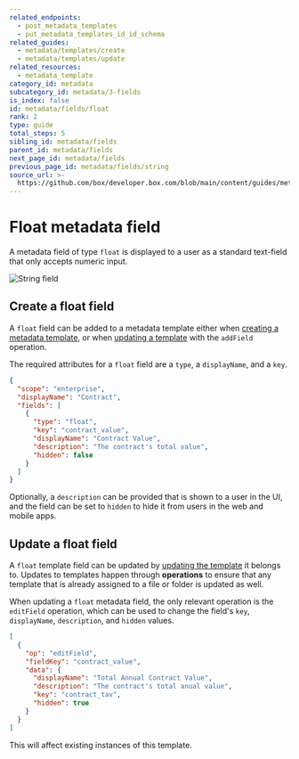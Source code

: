 ```yaml
---
related_endpoints:
  - post_metadata_templates
  - put_metadata_templates_id_id_schema
related_guides:
  - metadata/templates/create
  - metadata/templates/update
related_resources:
  - metadata_template
category_id: metadata
subcategory_id: metadata/3-fields
is_index: false
id: metadata/fields/float
rank: 2
type: guide
total_steps: 5
sibling_id: metadata/fields
parent_id: metadata/fields
next_page_id: metadata/fields
previous_page_id: metadata/fields/string
source_url: >-
  https://github.com/box/developer.box.com/blob/main/content/guides/metadata/3-fields/2-float.md
---
```

# Float metadata field

A metadata field of type `float` is displayed to a user as a standard text-field
that only accepts numeric input.

<ImageFrame border center shadow width='400'>

![String field](./metadata-field-float.png)

</ImageFrame>

## Create a float field

A `float` field can be added to a metadata template either when [creating a
metadata template][g_create_template], or when [updating a
template][g_update_template] with the `addField` operation.

The required attributes for a `float` field are a `type`, a `displayName`, and a
`key`.

```json
{
  "scope": "enterprise",
  "displayName": "Contract",
  "fields": [
    {
      "type": "float",
      "key": "contract_value",
      "displayName": "Contract Value",
      "description": "The contract's total value",
      "hidden": false
    }
  ]
}
```

Optionally, a `description` can be provided that is shown to a user in the UI,
and the field can be set to `hidden` to hide it from users in the web and mobile
apps.

## Update a float field

A `float` template field can be updated by [updating the
template][g_update_template] it belongs to. Updates to templates happen through
**operations** to ensure that any template that is already assigned to a file or
folder is updated as well.

When updating a `float` metadata field, the only relevant operation is the
`editField` operation, which can be used to change the field's `key`,
`displayName`, `description`, and `hidden` values.

```json
[
  {
    "op": "editField",
    "fieldKey": "contract_value",
    "data": {
      "displayName": "Total Annual Contract Value",
      "description": "The contract's total anual value",
      "key": "contract_tav",
      "hidden": true
    }
  }
]
```

<Message warning>

This will affect existing instances of this template.

</Message>

[g_create_template]: g://metadata/templates/create
[g_update_template]: g://metadata/templates/update